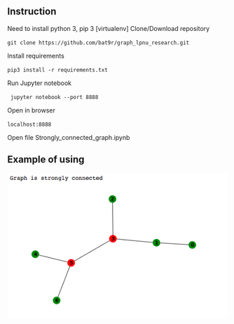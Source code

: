 
## Instruction
Need to install python 3, pip 3 [virtualenv]
Clone/Download repository 

`git clone https://github.com/bat9r/graph_lpnu_research.git`

Install requirements

` pip3 install -r requirements.txt `

Run Jupyter notebook

` jupyter notebook --port 8888`

Open in browser

` localhost:8888 `

Open file Strongly_connected_graph.ipynb

## Example of using

![](example_output.png)
